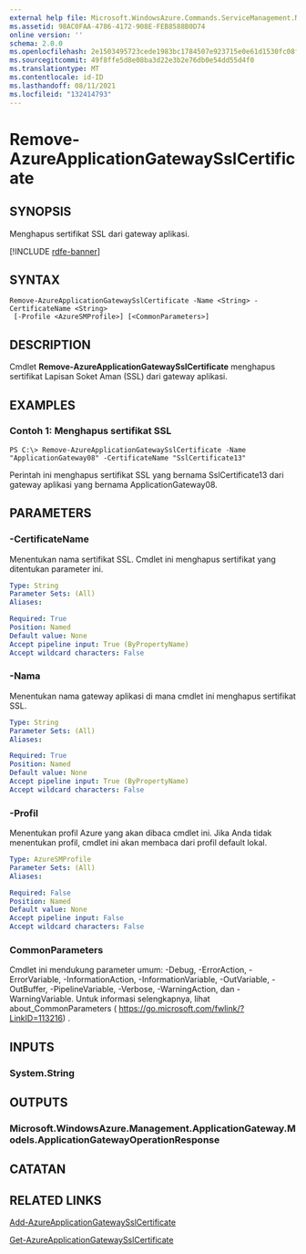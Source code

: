 ```yaml
---
external help file: Microsoft.WindowsAzure.Commands.ServiceManagement.Network.dll-Help.xml
ms.assetid: 98AC0FAA-4786-4172-908E-FEB8588B0D74
online version: ''
schema: 2.0.0
ms.openlocfilehash: 2e1503495723cede1983bc1784507e923715e0e61d1530fc08fe79f365d802f4
ms.sourcegitcommit: 49f8ffe5d8e08ba3d22e3b2e76db0e54dd55d4f0
ms.translationtype: MT
ms.contentlocale: id-ID
ms.lasthandoff: 08/11/2021
ms.locfileid: "132414793"
---
```

# Remove-AzureApplicationGatewaySslCertificate

## SYNOPSIS
Menghapus sertifikat SSL dari gateway aplikasi.

[!INCLUDE [rdfe-banner](../../includes/rdfe-banner.md)]

## SYNTAX

```
Remove-AzureApplicationGatewaySslCertificate -Name <String> -CertificateName <String>
 [-Profile <AzureSMProfile>] [<CommonParameters>]
```

## DESCRIPTION
Cmdlet **Remove-AzureApplicationGatewaySslCertificate** menghapus sertifikat Lapisan Soket Aman (SSL) dari gateway aplikasi.

## EXAMPLES

### Contoh 1: Menghapus sertifikat SSL
```
PS C:\> Remove-AzureApplicationGatewaySslCertificate -Name "ApplicationGateway08" -CertificateName "SslCertificate13"
```

Perintah ini menghapus sertifikat SSL yang bernama SslCertificate13 dari gateway aplikasi yang bernama ApplicationGateway08.

## PARAMETERS

### -CertificateName
Menentukan nama sertifikat SSL.
Cmdlet ini menghapus sertifikat yang ditentukan parameter ini.

```yaml
Type: String
Parameter Sets: (All)
Aliases: 

Required: True
Position: Named
Default value: None
Accept pipeline input: True (ByPropertyName)
Accept wildcard characters: False
```

### -Nama
Menentukan nama gateway aplikasi di mana cmdlet ini menghapus sertifikat SSL.

```yaml
Type: String
Parameter Sets: (All)
Aliases: 

Required: True
Position: Named
Default value: None
Accept pipeline input: True (ByPropertyName)
Accept wildcard characters: False
```

### -Profil
Menentukan profil Azure yang akan dibaca cmdlet ini.
Jika Anda tidak menentukan profil, cmdlet ini akan membaca dari profil default lokal.

```yaml
Type: AzureSMProfile
Parameter Sets: (All)
Aliases: 

Required: False
Position: Named
Default value: None
Accept pipeline input: False
Accept wildcard characters: False
```

### CommonParameters
Cmdlet ini mendukung parameter umum: -Debug, -ErrorAction, -ErrorVariable, -InformationAction, -InformationVariable, -OutVariable, -OutBuffer, -PipelineVariable, -Verbose, -WarningAction, dan -WarningVariable. Untuk informasi selengkapnya, lihat about_CommonParameters ( https://go.microsoft.com/fwlink/?LinkID=113216) .

## INPUTS

### System.String

## OUTPUTS

### Microsoft.WindowsAzure.Management.ApplicationGateway.Models.ApplicationGatewayOperationResponse

## CATATAN

## RELATED LINKS

[Add-AzureApplicationGatewaySslCertificate](./Add-AzureApplicationGatewaySslCertificate.md)

[Get-AzureApplicationGatewaySslCertificate](./Get-AzureApplicationGatewaySslCertificate.md)
